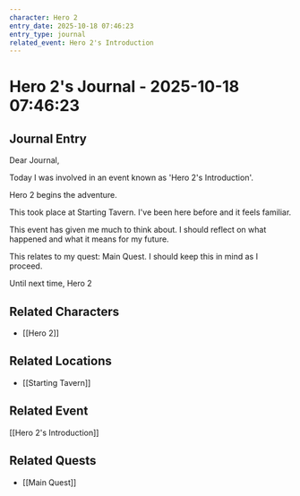 ```yaml
---
character: Hero 2
entry_date: 2025-10-18 07:46:23
entry_type: journal
related_event: Hero 2's Introduction
---
```


# Hero 2's Journal - 2025-10-18 07:46:23

## Journal Entry

Dear Journal,

Today I was involved in an event known as 'Hero 2's Introduction'.

Hero 2 begins the adventure.

This took place at Starting Tavern. I've been here before and it feels familiar. 

This event has given me much to think about. I should reflect on what happened and what it means for my future.

This relates to my quest: Main Quest. I should keep this in mind as I proceed.

Until next time,
Hero 2


## Related Characters
- [[Hero 2]]

## Related Locations
- [[Starting Tavern]]

## Related Event
[[Hero 2's Introduction]]

## Related Quests
- [[Main Quest]]
